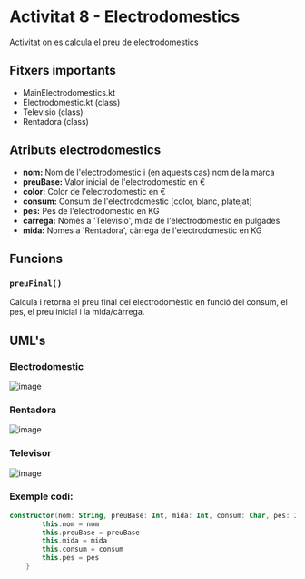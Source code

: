 # Activitat 8 - Electrodomestics
Activitat on es calcula el preu de electrodomestics

## Fitxers importants
- MainElectrodomestics.kt
- Electrodomestic.kt (class)
- Televisio (class)
- Rentadora (class)

## Atributs electrodomestics
- **nom:** Nom de l'electrodomestic i (en aquests cas) nom de la marca
- **preuBase:** Valor inicial de l'electrodomestic en €
- **color:** Color de l'electrodomestic en €
- **consum:** Consum de l'electrodomestic [color, blanc, platejat]
- **pes:** Pes de l'electrodomestic en KG
- **carrega:** Nomes a 'Televisio', mida de l'electrodomestic en pulgades
- **mida:** Nomes a 'Rentadora', càrrega de l'electrodomestic en KG

## Funcions
### `preuFinal()`
Calcula i retorna el preu final del electrodomèstic en funció del consum, el pes, el preu inicial i la mida/càrrega.

## UML's
### Electrodomestic
![image](https://github.com/oscarsxrrano/ProgramacioObjectes/assets/153606230/316a063b-ff50-4517-8a1b-6b0e35f26334)

### Rentadora
![image](https://github.com/oscarsxrrano/ProgramacioObjectes/assets/153606230/d08cced2-edfd-4099-9e09-448f7532c6db)

### Televisor
![image](https://github.com/oscarsxrrano/ProgramacioObjectes/assets/153606230/6a8a21c3-eb47-41bf-abb8-d0ba5ddeaa9c)

### Exemple codi:
```kotlin
constructor(nom: String, preuBase: Int, mida: Int, consum: Char, pes: Int): this() {
        this.nom = nom
        this.preuBase = preuBase
        this.mida = mida
        this.consum = consum
        this.pes = pes
    }
